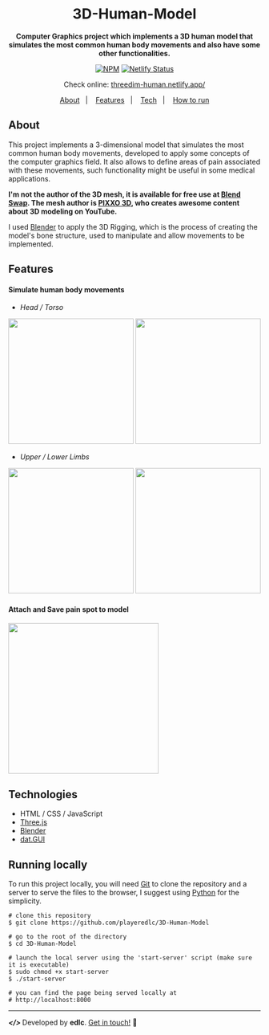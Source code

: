 <h1 align="center">
	3D-Human-Model
</h1>

<div align="center">

<strong>Computer Graphics project which implements a 3D human model that simulates the most common human body movements and also have some other functionalities.</strong><br>

[![NPM](https://img.shields.io/npm/l/react)](https://github.com/playeredlc/3D-Human-Model/blob/master/LICENSE)
[![Netlify Status](https://api.netlify.com/api/v1/badges/2a5fa3f0-be4a-4ccd-af16-b68c5ad529f4/deploy-status)](https://threedim-human.netlify.app/)

Check online: [threedim-human.netlify.app/](https://threedim-human.netlify.app/)

[About](#about)&nbsp;&nbsp;&nbsp;|&nbsp;&nbsp;&nbsp;
[Features](#features)&nbsp;&nbsp;&nbsp;|&nbsp;&nbsp;&nbsp;
[Tech](#technologies)&nbsp;&nbsp;&nbsp;|&nbsp;&nbsp;&nbsp;
[How to run](#running-locally)

</div>

## About
This project implements a 3-dimensional model that simulates the most common human body movements, developed to apply some concepts of the computer graphics field. It also allows to define areas of pain associated with these movements, such functionality might be useful in some medical applications.

<strong>I'm not the author of the 3D mesh, it is available for free use at [Blend Swap](https://blendswap.com/blend/24118). The mesh author is [PIXXO 3D](https://www.youtube.com/c/PIXXO3D), who creates awesome content about 3D modeling on YouTube.</strong>

I used [Blender](https://www.blender.org/) to apply the 3D Rigging, which is the process of creating the model's bone structure, used to manipulate and allow movements to be implemented.

## Features
#### Simulate human body movements
* <i>Head / Torso</i>

<p float="left">
	<img src="https://media4.giphy.com/media/XaeAp1MDFO8NofiCZs/giphy.gif?cid=790b7611a112e1c8509f8c5780e0fa8d40245f92a2b295df&rid=giphy.gif&ct=g" width="250" height="250" />
	<img src="https://media0.giphy.com/media/yzGDsqJkANylpsy388/giphy.gif?cid=790b76110b61e5f832552580aacbb4e6651679d342bad44b&rid=giphy.gif&ct=g" width="250" height="250" />
</p>

* <i>Upper / Lower Limbs</i>

<p float="left">
	<img src="https://media0.giphy.com/media/Pzm7zJYygB0nIbQBCL/giphy.gif?cid=790b761181195f6892bb81593b359439447a300d18d88907&rid=giphy.gif&ct=g" width="250" height="250" />
	<img src="https://media0.giphy.com/media/KoZ4LHm3KEW5oeZwhf/giphy.gif?cid=790b76119bc4cc69860634e94dc25ed47fe5944879419e84&rid=giphy.gif&ct=g" width="250" height="250" />
</p>

#### Attach and Save pain spot to model
<img src="https://media.giphy.com/media/QdVB8dUUiNsII2kAfa/giphy.gif" width="300" height="300" />


## Technologies
* HTML / CSS / JavaScript
* [Three.js](https://threejs.org/) 
* [Blender](https://www.blender.org/)
* [dat.GUI](https://github.com/dataarts/dat.gui)

## Running locally
To run this project locally, you will need [Git](https://git-scm.com/) to clone the repository and a server to serve the files to the browser, I suggest using [Python](https://www.python.org/) for the simplicity.

```
# clone this repository
$ git clone https://github.com/playeredlc/3D-Human-Model

# go to the root of the directory
$ cd 3D-Human-Model

# launch the local server using the 'start-server' script (make sure it is executable)
$ sudo chmod +x start-server
$ ./start-server

# you can find the page being served locally at 
# http://localhost:8000
```

---

<strong><i> </> </i></strong> Developed by <strong>edlc</strong>. [Get in touch!](https://github.com/playeredlc) :metal:
